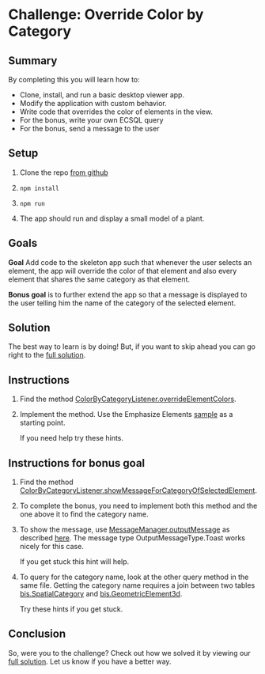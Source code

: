# Challenge: Override Color by Category

## Summary

By completing this you will learn how to:
- Clone, install, and run a basic desktop viewer app.
- Modify the application with custom behavior.
- Write code that overrides the color of elements in the view.
- For the bonus, write your own ECSQL query
- For the bonus, send a message to the user

## Setup

1. Clone the repo [from github](https://github.com/iModeljsJumpStart/challenge-color-by-category)

2. `npm install`

3. `npm run`

4. The app should run and display a small model of a plant.

## Goals

**Goal** Add code to the skeleton app such that whenever the user selects an element, the app will override the color of that element and also every element that shares the same category as that element.

**Bonus goal** is to further extend the app so that a message is displayed to the user telling him the name of the category of the selected element.

## Solution

The best way to learn is by doing!  But, if you want to skip ahead you can go right to the [full solution](https://github.com/iModeljsJumpStart/challenge-color-by-category-solution/blob/master/src/frontend/app/ColorByCategory.ts).

## Instructions

1. Find the method [ColorByCategoryListener.overrideElementColors](https://github.com/iModeljsJumpStart/challenge-color-by-category/blob/46b662475827c3f25ddfcfafddcc11ad36b661bb/src/frontend/app/ColorByCategory.ts#L43).

2. Implement the method.  Use the Emphasize Elements [sample](https://www.imodeljs.org/sample-showcase/?group=Viewer+Features&sample=emphasize-elements-sample) as a starting point.

    If you need help try <a onclick="toggleHint('hints-1')">these hints</a>.
<div class="hint-group" id="hints-1" style="display:none">

<a onclick="toggleHint('hint-1-1')">Hint 1</a>
<div class="hint" id="hint-1-1" style="display:none">
The method you need to call is <a href=https://www.imodeljs.org/reference/imodeljs-frontend/rendering/emphasizeelements/overrideelements target="_blank">EmphasizeElements.overrideElements</a>
</div>

<a onclick="toggleHint('hint-1-2')">Hint 2</a>
<div class="hint" id="hint-1-2" style="display:none">
You need a <a href=https://www.imodeljs.org/reference/ui-components/viewport>Viewport</a>. You can use static methods on <a href="https://www.imodeljs.org/learning/frontend/imodelapp">IModelApp</a> to get the viewport with which the user is currently interacting.
</div>

<a onclick="toggleHint('hint-1-3')">Hint 3</a>
<div class="hint" id="hint-1-3" style="display:none">
The viewport you need is <code>IModelApp.viewManager.selectedView</code>
</div>

<a onclick="toggleHint('hint-1-4')">Hint 4</a>
<div class="hint" id="hint-1-4" style="display:none">
To get the color value, you need to call <a href="https://github.com/iModeljsJumpStart/challenge-color-by-category/blob/46b662475827c3f25ddfcfafddcc11ad36b661bb/src/frontend/app/ColorByCategory.ts#L32">ColorByCategoryListener.getNextColor</a>
</div>

<a onclick="toggleHint('hint-1-5')">Hint 5</a>
<div class="hint" id="hint-1-5" style="display:none">
<code><pre>
private overrideElementColors(ids: Id64String[]) {
const vp = IModelApp.viewManager.selectedView;

if (undefined === vp)
    return;

const emph = EmphasizeElements.getOrCreate(vp);
emph.overrideElements(ids, vp, this.getNextColor());
}
</pre></code>
</div>

</div>

## Instructions for bonus goal

1. Find the method [ColorByCategoryListener.showMessageForCategoryOfSelectedElement](https://github.com/iModeljsJumpStart/challenge-color-by-category/blob/46b662475827c3f25ddfcfafddcc11ad36b661bb/src/frontend/app/ColorByCategory.ts#L78).

2. To complete the bonus, you need to implement both this method and the one above it to find the category name.

3. To show the message, use [MessageManager.outputMessage](https://www.imodeljs.org/reference/ui-framework/notification/messagemanager/outputmessagestatic/) as described [here](https://www.imodeljs.org/learning/ui/framework/notifications/).  The message type OutputMessageType.Toast works nicely for this case.

    If you get stuck <a onclick="toggleHint('hint-2-1')">this hint</a> will help.
<div class="hint" id="hint-2-1" style="display:none">
<code><pre>
const categoryName = "Placeholder";
MessageManager.outputMessage(new ReactNotifyMessageDetails(OutputMessagePriority.Info,
    "Category = " + categoryName, "", OutputMessageType.Toast));
</pre></code>
</div>

4. To query for the category name, look at the other query method in the same file.  Getting the category name requires a join between two tables [bis.SpatialCategory](https://www.imodeljs.org/bis/domains/biscore.ecschema/?term=spatialcategory#spatialcategory) and [bis.GeometricElement3d](https://www.imodeljs.org/bis/domains/biscore.ecschema/?term=spatialcategory#geometricelement3d).

    Try <a onclick="toggleHint('hints-3')">these hints</a> if you get stuck.
<div class="hint-group" id="hints-3" style="display:none">

<a onclick="toggleHint('hint-3-1')">Hint 1</a>
<div class="hint" id="hint-3-1" style="display:none">
Use the property Category.Id on GeometricElement3d.
</div>

<a onclick="toggleHint('hint-3-2')">Hint 2</a>
<div class="hint" id="hint-3-2" style="display:none">
You need to join the two tables <code>ON</code> the condition that the <code>ecinstanceid</code> of the category is equal to the <code>category.id</code> of the geometric element.
</div>

<a onclick="toggleHint('hint-3-3')">Hint 3</a>
<div class="hint" id="hint-3-3" style="display:none">
You need to limit the results with a <code>WHERE</code> clause so you consider only the geometric element with the specified inputId.
</div>

<a onclick="toggleHint('hint-3-4')">Hint 4</a>
<div class="hint" id="hint-3-4" style="display:none">
Use this query:
<code><pre>
const query = `SELECT cat.codeValue categoryName
    FROM bis.SpatialCategory cat
    JOIN bis.geometricElement3d selected ON cat.ecinstanceid = selected.category.id
    WHERE selected.ecinstanceid = ` + inputId;
</pre></code>
</div>

</div>

## Conclusion

So, were you to the challenge? Check out how we solved it by viewing our [full solution](https://github.com/iModeljsJumpStart/challenge-color-by-category-solution/blob/master/src/frontend/app/ColorByCategory.ts).  Let us know if you have a better way.


<script type="text/javascript">
    function toggleHint (hintId) {
        var hint = document.getElementById(hintId);
        if (hint.style.display === "none") {
        hint.style.display = "block";
        } else {
        hint.style.display = "none";
        }
    }
</script>


